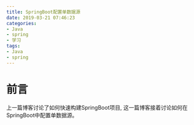 ```yaml
---
title: SpringBoot配置单数据源
date: 2019-03-21 07:46:23
categories:
- Java
- spring
- 学习
tags:
- Java
- spring
---
```


# 前言

上一篇博客讨论了如何快速构建SpringBoot项目, 这一篇博客接着讨论如何在SpringBoot中配置单数据源。

# 
